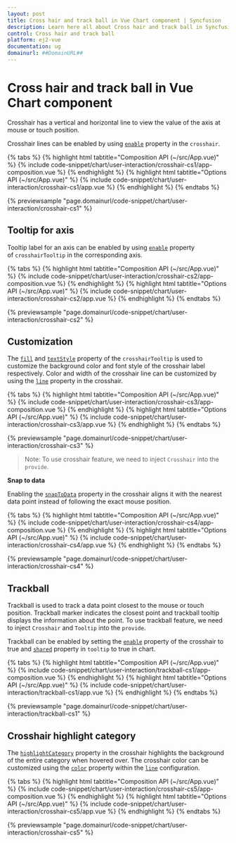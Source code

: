 ```yaml
---
layout: post
title: Cross hair and track ball in Vue Chart component | Syncfusion
description: Learn here all about Cross hair and track ball in Syncfusion Vue Chart component of Syncfusion Essential JS 2 and more.
control: Cross hair and track ball 
platform: ej2-vue
documentation: ug
domainurl: ##DomainURL##
---
```


# Cross hair and track ball in Vue Chart component

Crosshair has a vertical and horizontal line to view the value of the axis at mouse or touch position.

Crosshair lines can be enabled by using [`enable`](https://ej2.syncfusion.com/vue/documentation/api/chart/crosshairSettings/#enable) property in the `crosshair`.

{% tabs %}
{% highlight html tabtitle="Composition API (~/src/App.vue)" %}
{% include code-snippet/chart/user-interaction/crosshair-cs1/app-composition.vue %}
{% endhighlight %}
{% highlight html tabtitle="Options API (~/src/App.vue)" %}
{% include code-snippet/chart/user-interaction/crosshair-cs1/app.vue %}
{% endhighlight %}
{% endtabs %}
        
{% previewsample "page.domainurl/code-snippet/chart/user-interaction/crosshair-cs1" %}

## Tooltip for axis

Tooltip label for an axis can be enabled by using [`enable`](https://ej2.syncfusion.com/vue/documentation/api/chart/crosshairTooltip/#enable) property of `crosshairTooltip` in the corresponding axis.

{% tabs %}
{% highlight html tabtitle="Composition API (~/src/App.vue)" %}
{% include code-snippet/chart/user-interaction/crosshair-cs2/app-composition.vue %}
{% endhighlight %}
{% highlight html tabtitle="Options API (~/src/App.vue)" %}
{% include code-snippet/chart/user-interaction/crosshair-cs2/app.vue %}
{% endhighlight %}
{% endtabs %}
        
{% previewsample "page.domainurl/code-snippet/chart/user-interaction/crosshair-cs2" %}

## Customization

The [`fill`](https://ej2.syncfusion.com/vue/documentation/api/chart/crosshairTooltip/#fill) and [`textStyle`](https://ej2.syncfusion.com/vue/documentation/api/chart/crosshairTooltip/#textstyle)
property of the `crosshairTooltip` is used to customize the background color and font style of the crosshair label respectively. Color and width of the crosshair line can be customized by using the [`line`](https://ej2.syncfusion.com/vue/documentation/api/chart/crosshairSettingsModel/#line) property in the crosshair.

{% tabs %}
{% highlight html tabtitle="Composition API (~/src/App.vue)" %}
{% include code-snippet/chart/user-interaction/crosshair-cs3/app-composition.vue %}
{% endhighlight %}
{% highlight html tabtitle="Options API (~/src/App.vue)" %}
{% include code-snippet/chart/user-interaction/crosshair-cs3/app.vue %}
{% endhighlight %}
{% endtabs %}
        
{% previewsample "page.domainurl/code-snippet/chart/user-interaction/crosshair-cs3" %}

>Note: To use crosshair feature, we need to inject `Crosshair` into the `provide`.

**Snap to data**

Enabling the [`snapToData`](https://ej2.syncfusion.com/vue/documentation/api/chart/crosshairSettingsModel/#snaptodata) property in the crosshair aligns it with the nearest data point instead of following the exact mouse position.

{% tabs %}
{% highlight html tabtitle="Composition API (~/src/App.vue)" %}
{% include code-snippet/chart/user-interaction/crosshair-cs4/app-composition.vue %}
{% endhighlight %}
{% highlight html tabtitle="Options API (~/src/App.vue)" %}
{% include code-snippet/chart/user-interaction/crosshair-cs4/app.vue %}
{% endhighlight %}
{% endtabs %}
        
{% previewsample "page.domainurl/code-snippet/chart/user-interaction/crosshair-cs4" %}

## Trackball

Trackball is used to track a data point closest to the mouse or touch position. Trackball marker indicates the
closest point and trackball tooltip displays the information about the point. To use trackball feature,
we need to inject `Crosshair` and `Tooltip` into the `provide`.

Trackball can be enabled by setting the [`enable`](https://ej2.syncfusion.com/vue/documentation/api/chart/crosshairSettings/#enable) property of the crosshair to true and [`shared`](https://ej2.syncfusion.com/vue/documentation/api/chart/tooltipSettings/#shared) property in `tooltip` to true in chart.

{% tabs %}
{% highlight html tabtitle="Composition API (~/src/App.vue)" %}
{% include code-snippet/chart/user-interaction/trackball-cs1/app-composition.vue %}
{% endhighlight %}
{% highlight html tabtitle="Options API (~/src/App.vue)" %}
{% include code-snippet/chart/user-interaction/trackball-cs1/app.vue %}
{% endhighlight %}
{% endtabs %}
        
{% previewsample "page.domainurl/code-snippet/chart/user-interaction/trackball-cs1" %}

## Crosshair highlight category

The [`highlightCategory`](https://ej2.syncfusion.com/vue/documentation/api/chart/crosshairSettings/#highlightcategory) property in the crosshair highlights the background of the entire category when hovered over. The crosshair color can be customized using the [`color`](https://ej2.syncfusion.com/vue/documentation/api/chart/borderModel/#color) property within the [`line`](https://ej2.syncfusion.com/vue/documentation/api/chart/borderModel/) configuration.

{% tabs %}
{% highlight html tabtitle="Composition API (~/src/App.vue)" %}
{% include code-snippet/chart/user-interaction/crosshair-cs5/app-composition.vue %}
{% endhighlight %}
{% highlight html tabtitle="Options API (~/src/App.vue)" %}
{% include code-snippet/chart/user-interaction/crosshair-cs5/app.vue %}
{% endhighlight %}
{% endtabs %}
        
{% previewsample "page.domainurl/code-snippet/chart/user-interaction/crosshair-cs5" %}